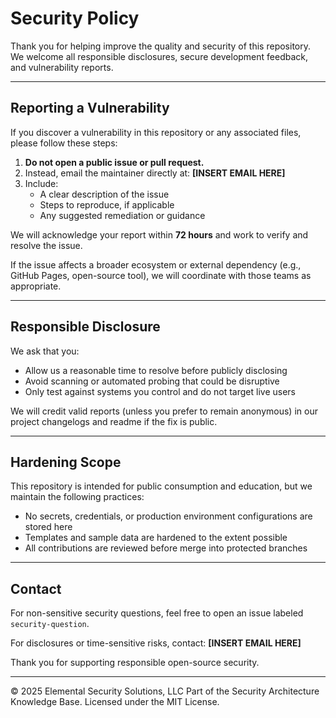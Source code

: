# Security Policy

Thank you for helping improve the quality and security of this repository. We welcome all responsible disclosures, secure development feedback, and vulnerability reports.

---

## Reporting a Vulnerability
If you discover a vulnerability in this repository or any associated files, please follow these steps:

1. **Do not open a public issue or pull request.**
2. Instead, email the maintainer directly at: **[INSERT EMAIL HERE]**
3. Include:
   - A clear description of the issue
   - Steps to reproduce, if applicable
   - Any suggested remediation or guidance

We will acknowledge your report within **72 hours** and work to verify and resolve the issue.

If the issue affects a broader ecosystem or external dependency (e.g., GitHub Pages, open-source tool), we will coordinate with those teams as appropriate.

---

## Responsible Disclosure
We ask that you:
- Allow us a reasonable time to resolve before publicly disclosing
- Avoid scanning or automated probing that could be disruptive
- Only test against systems you control and do not target live users

We will credit valid reports (unless you prefer to remain anonymous) in our project changelogs and readme if the fix is public.

---

## Hardening Scope
This repository is intended for public consumption and education, but we maintain the following practices:

- No secrets, credentials, or production environment configurations are stored here
- Templates and sample data are hardened to the extent possible
- All contributions are reviewed before merge into protected branches

---

## Contact
For non-sensitive security questions, feel free to open an issue labeled `security-question`.

For disclosures or time-sensitive risks, contact: **[INSERT EMAIL HERE]**

Thank you for supporting responsible open-source security.



---
© 2025 Elemental Security Solutions, LLC
Part of the Security Architecture Knowledge Base.
Licensed under the MIT License.
